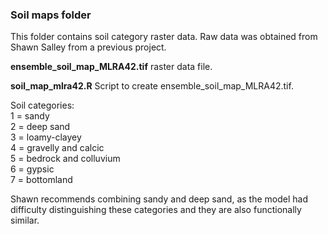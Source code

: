 ### Soil maps folder


This folder contains soil category raster data. Raw data was obtained from Shawn Salley from a previous project. 

__ensemble_soil_map_MLRA42.tif__ raster data file.

__soil_map_mlra42.R__ Script to create ensemble_soil_map_MLRA42.tif. 

Soil categories:  
   1 = sandy  
   2 = deep sand  
   3 = loamy-clayey  
   4 = gravelly and calcic  
   5 = bedrock and colluvium  
   6 = gypsic  
   7 = bottomland  

Shawn recommends combining sandy and deep sand, as the model had difficulty distinguishing these categories and they are also functionally similar. 


